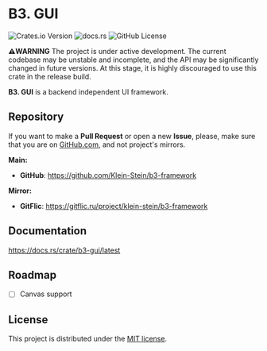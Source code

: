 # B3. GUI

![Crates.io Version](https://img.shields.io/crates/v/b3-gui?cacheSeconds=60&link=https%3A%2F%2Fcrates.io%2Fcrates%2Fb3-gui)
![docs.rs](https://img.shields.io/docsrs/b3-gui?cacheSeconds=60&link=https%3A%2F%2Fdocs.rs%2Fcrate%2Fb3-gui%2Flatest)
![GitHub License](https://img.shields.io/github/license/Klein-Stein/b3-framework)

**⚠️WARNING** The project is under active development. The current codebase may be unstable and incomplete, and the API may be significantly changed in future versions. At this stage, it is highly discouraged to use this crate in the release build.

**B3. GUI** is a backend independent UI framework.

## Repository

If you want to make a **Pull Request** or open a new **Issue**, please, make sure that you are on [GitHub.com][github], and not project's mirrors.

**Main:**

- **GitHub**: <https://github.com/Klein-Stein/b3-framework>

**Mirror:**

- **GitFlic**: <https://gitflic.ru/project/klein-stein/b3-framework>

## Documentation

<https://docs.rs/crate/b3-gui/latest>

## Roadmap

- [ ] Canvas support

## License

This project is distributed under the [MIT license][license].

[github]:
https://github.com
[license]:
LICENSE
